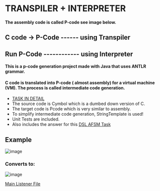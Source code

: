 # TRANSPILER + INTERPRETER
#### The assembly code is called P-code see image below.
## C code -> P-Code ------ using Transpiler
## Run P-Code ------------ using Interpreter
#### This is a p-code generation project made with Java that uses ANTLR grammar. 
#### C code is translated into P-code ( almost assembly) for a virtual machine (VM). The process is called intermediate code generation.
- [TASK IN DETAIL](https://github.com/ParasManiAdhikari/TranspilerC/blob/main/CompilerQuestion.md)
- The source code is Cymbol which is a dumbed down version of C.
- The target code is Pcode which is very similar to assembly.
- To simplify intermediate code generation, StringTemplate is used!
- Unit Tests are included.
- Also includes the answer for this [DSL AFSM Task](https://github.com/ParasManiAdhikari/CompilerC/blob/main/DSLAutomaten.md) 
  
## Example
![image](https://github.com/ParasManiAdhikari/TranspilerC/assets/88732757/9ae2b0c4-ea5a-41d7-a8d5-bfeee03c9550)


### Converts to:
![image](https://github.com/ParasManiAdhikari/TranspilerC/assets/88732757/834d80bd-dac8-4a1b-b632-423b1a94cf01)


[Main Listener File](https://github.com/ParasManiAdhikari/CompilerC/blob/main/src/main/java/zwischencode/Listener.java)
